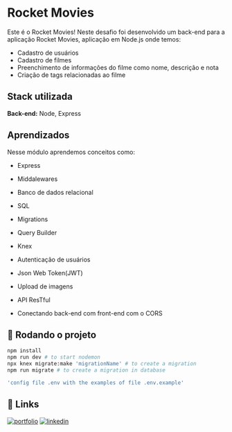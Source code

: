 # Rocket Movies

Este é o Rocket Movies! Neste desafio foi desenvolvido um back-end para a aplicação Rocket Movies, aplicação em Node.js onde temos:

- Cadastro de usuários
- Cadastro de filmes
- Preenchimento de informações do filme como nome, descrição e nota
- Criação de tags relacionadas ao filme

## Stack utilizada

**Back-end:** Node, Express

## Aprendizados

Nesse módulo aprendemos conceitos como:

- Express
- Middalewares
- Banco de dados relacional
- SQL
- Migrations
- Query Builder
- Knex

- Autenticação de usuários
- Json Web Token(JWT)
- Upload de imagens
- API ResTful 
- Conectando back-end com front-end com o CORS

## 🚀 Rodando o projeto

```bash
npm install
npm run dev # to start nodemon
npx knex migrate:make 'migrationName' # to create a migration
npm run migrate # to create a migration in database

'config file .env with the examples of file .env.example'
```

## 🔗 Links

[![portfolio](https://img.shields.io/badge/my_portfolio-000?style=for-the-badge&logo=ko-fi&logoColor=white)](https://felipeeduardodevnext.netlify.app/)
[![linkedin](https://img.shields.io/badge/linkedin-0A66C2?style=for-the-badge&logo=linkedin&logoColor=white)](https://www.linkedin.com/in/felipepereiraeduardo/)
